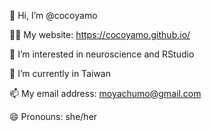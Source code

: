 👋 Hi, I’m @cocoyamo

👩‍💻 My website: https://cocoyamo.github.io/

👀 I’m interested in neuroscience and RStudio

🌱 I’m currently in Taiwan

📫 My email address: moyachumo@gmail.com

😄 Pronouns: she/her

<!---
cocoyamo/cocoyamo is a ✨ special ✨ repository because its `README.md` (this file) appears on your GitHub profile.
You can click the Preview link to take a look at your changes.
--->
